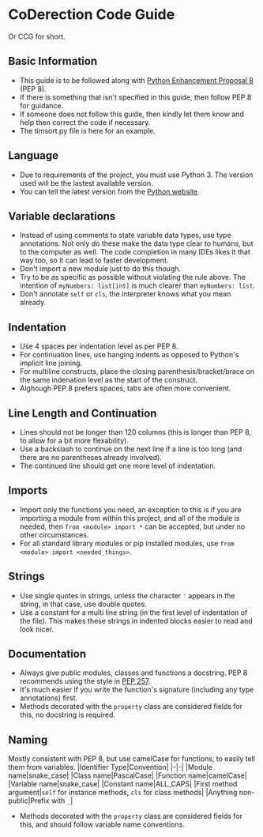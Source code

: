 # CoDerection Code Guide
Or CCG for short.
## Basic Information
* This guide is to be followed along with [Python Enhancement Proposal 8](https://peps.python.org/pep-0008/) (PEP 8).
* If there is something that isn't specified in this guide, then follow PEP 8 for guidance.
* If someone does not follow this guide, then kindly let them know and help then correct the code if necessary.
* The timsort.py file is here for an example.
## Language
* Due to requirements of the project, you must use Python 3. The version used will be the lastest available version.
* You can tell the latest version from the [Python website](https://www.python.org/).
## Variable declarations
* Instead of using comments to state variable data types, use type annotations. Not only do these make the data type clear to humans, but to the computer as well. The code completion in many IDEs likes it that way too, so it can lead to faster development.
* Don't import a new module just to do this though.
* Try to be as specific as possible without violating the rule above. The intention of `myNumbers: list[int]` is much clearer than `myNumbers: list`.
* Don't annotate `self` or `cls`, the interpreter knows what you mean already.
## Indentation
* Use 4 spaces per indentation level as per PEP 8.
* For continuation lines, use hanging indents as opposed to Python's implicit line joining.
* For multiline constructs, place the closing parenthesis/bracket/brace on the same indenation level as the start of the construct.
* Alghough PEP 8 prefers spaces, tabs are often more convenient.
## Line Length and Continuation
* Lines should not be longer than 120 columns (this is longer than PEP 8, to allow for a bit more flexability).
* Use a backslash to continue on the next line if a line is too long (and there are no parentheses already involved).
* The continued line should get one more level of indentation.
## Imports
* Import only the functions you need, an exception to this is if you are importing a module from within this project, and all of the module is needed, then `from <module> import *` can be accepted, but under no other circumstances.
* For all standard library modules or pip installed modules, use `from <module> import <needed_things>`.
## Strings
* Use single quotes in strings, unless the character `'` appears in the string, in that case, use double quotes.
* Use a constant for a multi line string (in the first level of indentation of the file). This makes these strings in indented blocks easier to read and look nicer.
## Documentation
* Always give public modules, classes and functions a docstring. PEP 8 recommends using the style in [PEP 257](https://peps.python.org/pep-0257/).
* It's much easier if you write the function's signature (including any type annotations) first.
* Methods decorated with the `property` class are considered fields for this, no docstring is required.
## Naming
Mostly consistent with PEP 8, but use camelCase for functions, to easily tell them from variables.
|Identifier Type|Convention|
|-|-|
|Module name|snake_case|
|Class name|PascalCase|
|Function name|camelCase|
|Variable name|snake_case|
|Constant name|ALL_CAPS|
|First method argument|`self` for instance methods, `cls` for class methods|
|Anything non-public|Prefix with `_`|
* Methods decorated with the `property` class are considered fields for this, and should follow variable name conventions.
